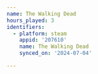 ```yaml
---
name: The Walking Dead
hours_played: 3
identifiers:
  - platform: steam
    appid: '207610'
    name: The Walking Dead
    synced_on: '2024-07-04'

---
```

